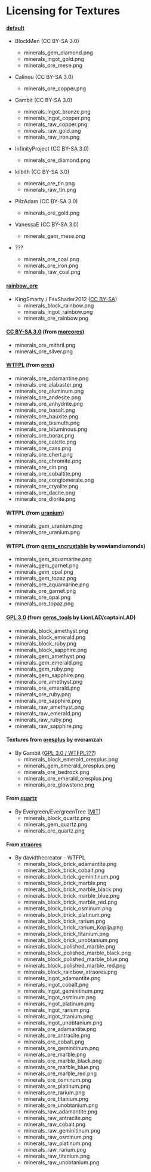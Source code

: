 # Licensing for Textures


#### **[default][]**

- BlockMen (CC BY-SA 3.0)
  - minerals_gem_diamond.png
  - minerals_ingot_gold.png
  - minerals_ore_mese.png

- Calinou (CC BY-SA 3.0)
  - minerals_ore_copper.png

- Gambit (CC BY-SA 3.0)
  - minerals_ingot_bronze.png
  - minerals_ingot_copper.png
  - minerals_raw_copper.png
  - minerals_raw_gold.png
  - minerals_raw_iron.png

- InfinityProject (CC BY-SA 3.0)
  - minerals_ore_diamond.png

- kilbith (CC BY-SA 3.0)
  - minerals_ore_tin.png
  - minerals_raw_tin.png

- PilzAdam (CC BY-SA 3.0)
  - minerals_ore_gold.png

- VanessaE (CC BY-SA 3.0)
  - minerals_gem_mese.png

- ???
  - minerals_ore_coal.png
  - minerals_ore_iron.png
  - minerals_raw_coal.png


#### **[rainbow_ore][]**
- KingSmarty / FsxShader2012 ([CC BY-SA][lic.rainbow_ore])
  - minerals_block_rainbow.png
  - minerals_ingot_rainbow.png
  - minerals_ore_rainbow.png

#### [CC BY-SA 3.0][lic.moreores] (from [moreores][])
- minerals_ore_mithril.png
- minerals_ore_silver.png

#### [WTFPL][lic.ores] (from [ores][])
- minerals_ore_adamantine.png
- minerals_ore_alabaster.png
- minerals_ore_aluminum.png
- minerals_ore_andesite.png
- minerals_ore_anhydrite.png
- minerals_ore_basalt.png
- minerals_ore_bauxite.png
- minerals_ore_bismuth.png
- minerals_ore_bituminous.png
- minerals_ore_borax.png
- minerals_ore_calcite.png
- minerals_ore_cass.png
- minerals_ore_chert.png
- minerals_ore_chromite.png
- minerals_ore_cin.png
- minerals_ore_cobaltite.png
- minerals_ore_conglomerate.png
- minerals_ore_cryolite.png
- minerals_ore_dacite.png
- minerals_ore_diorite.png

#### WTFPL (from [uranium][])
- minerals_gem_uranium.png
- minerals_ore_uranium.png

#### WTFPL (from [gems_encrustable][] by wowiamdiamonds)
- minerals_gem_aquamarine.png
- minerals_gem_garnet.png
- minerals_gem_opal.png
- minerals_gem_topaz.png
- minerals_ore_aquamarine.png
- minerals_ore_garnet.png
- minerals_ore_opal.png
- minerals_ore_topaz.png

#### [GPL 3.0][lic.gems_tools] (from [gems_tools][] by LionLAD/captainLAD)
- minerals_block_amethyst.png
- minerals_block_emerald.png
- minerals_block_ruby.png
- minerals_block_sapphire.png
- minerals_gem_amethyst.png
- minerals_gem_emerald.png
- minerals_gem_ruby.png
- minerals_gem_sapphire.png
- minerals_ore_amethyst.png
- minerals_ore_emerald.png
- minerals_ore_ruby.png
- minerals_ore_sapphire.png
- minerals_raw_amethyst.png
- minerals_raw_emerald.png
- minerals_raw_ruby.png
- minerals_raw_sapphire.png

#### Textures from [oresplus][] by everamzah
- By Gambit ([GPL 3.0 / WTFPL???][lic.oresplus])
  - minerals_block_emerald_oresplus.png
  - minerals_gem_emerald_oresplus.png
  - minerals_ore_bedrock.png
  - minerals_ore_emerald_oresplus.png
  - minerals_ore_glowstone.png

#### From [quartz][]
- By Evergreen/EvergreenTree ([MIT][lic.quartz])
  - minerals_block_quartz.png
  - minerals_gem_quartz.png
  - minerals_ore_quartz.png

#### From [xtraores][]
- By davidthecreator - WTFPL
  - minerals_block_brick_adamantite.png
  - minerals_block_brick_cobalt.png
  - minerals_block_brick_geminitinum.png
  - minerals_block_brick_marble.png
  - minerals_block_brick_marble_black.png
  - minerals_block_brick_marble_blue.png
  - minerals_block_brick_marble_red.png
  - minerals_block_brick_osminum.png
  - minerals_block_brick_platinum.png
  - minerals_block_brick_rarium.png
  - minerals_block_brick_rarium_Kopija.png
  - minerals_block_brick_titanium.png
  - minerals_block_brick_unobtanium.png
  - minerals_block_polished_marble.png
  - minerals_block_polished_marble_black.png
  - minerals_block_polished_marble_blue.png
  - minerals_block_polished_marble_red.png
  - minerals_block_rainbow_xtraores.png
  - minerals_ingot_adamantite.png
  - minerals_ingot_cobalt.png
  - minerals_ingot_geminitinum.png
  - minerals_ingot_osminum.png
  - minerals_ingot_platinum.png
  - minerals_ingot_rarium.png
  - minerals_ingot_titanium.png
  - minerals_ingot_unobtanium.png
  - minerals_ore_adamantite.png
  - minerals_ore_antracite.png
  - minerals_ore_cobalt.png
  - minerals_ore_geminitinum.png
  - minerals_ore_marble.png
  - minerals_ore_marble_black.png
  - minerals_ore_marble_blue.png
  - minerals_ore_marble_red.png
  - minerals_ore_osminum.png
  - minerals_ore_platinum.png
  - minerals_ore_rarium.png
  - minerals_ore_titanium.png
  - minerals_ore_unobtanium.png
  - minerals_raw_adamantite.png
  - minerals_raw_antracite.png
  - minerals_raw_cobalt.png
  - minerals_raw_geminitinum.png
  - minerals_raw_osminum.png
  - minerals_raw_platinum.png
  - minerals_raw_rarium.png
  - minerals_raw_titanium.png
  - minerals_raw_unobtanium.png


[default]: https://github.com/minetest/minetest_game/tree/master/mods/default
[gems_encrustable]: https://forum.minetest.net/viewtopic.php?t=2596
[gems_tools]: https://forum.minetest.net/viewtopic.php?t=4294
[moreores]: https://forum.minetest.net/viewtopic.php?t=549
[ores]: http://forum.freeminer.org/threads/ores-mod-wip-0-8-ores.98
[oresplus]: https://forum.minetest.net/viewtopic.php?t=13120
[quartz]: https://forum.minetest.net/viewtopic.php?t=5682
[rainbow_ore]: https://forum.minetest.net/viewtopic.php?t=13519
[uranium]: https://forum.minetest.net/viewtopic.php?t=2234
[xtraores]: https://forum.minetest.net/viewtopic.php?t=12798

[lic.default]: https://github.com/minetest/minetest_game/blob/master/mods/default/license.txt
[lic.gems_tools]: https://github.com/captainLAD/gems/blob/master/LICENSE
[lic.moreores]: https://github.com/minetest-mods/moreores/blob/master/README.md
[lic.ores]: https://github.com/Nullsrc/Ores/blob/master/README.txt
[lic.oresplus]: https://github.com/taikedz/everamzah-oresplus/blob/master/LICENSE
[lic.quartz]: https://github.com/minetest-mods/quartz/blob/master/README.txt
[lic.rainbow_ore]: https://github.com/FsxShader2012/rainbow_ore/blob/master/README.md
